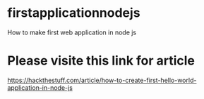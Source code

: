 # firstapplicationnodejs
How to make first web application in node js
# Please visite this link for article
https://hackthestuff.com/article/how-to-create-first-hello-world-application-in-node-js

